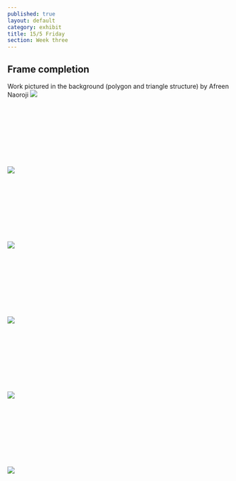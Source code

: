 ```yaml
---
published: true
layout: default
category: exhibit
title: 15/5 Friday
section: Week three
---
```


## Frame completion

Work pictured in the background (polygon and triangle structure) by Afreen Naoroji
<img src="https://i.imgur.com/vmWtIp0l.jpg">
<br><br>
<br><br>
<br><br>
<br><br>
<br><br>
<img src="https://i.imgur.com/aQSxR1Zl.jpg">
<br><br>
<br><br>
<br><br>
<br><br>
<br><br>
<img src="https://i.imgur.com/7gUcabwl.jpg">
<br><br>
<br><br>
<br><br>
<br><br>
<br><br>
<img src="https://i.imgur.com/C6i0QOpl.jpg">
<br><br>
<br><br>
<br><br>
<br><br>
<br><br>
<img src="https://i.imgur.com/LahB8Mhl.jpg">
<br><br>
<br><br>
<br><br>
<br><br>
<br><br>
<img src="https://i.imgur.com/06kUonhl.jpg">

